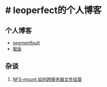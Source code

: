 # # leoperfect的个人博客

## 个人博客 

* [segmentfault](https://segmentfault.com/u/leoperfect)
* [掘金](https://juejin.im/user/5a615e65518825732258c4d5)

## 杂谈

1. [NFS-mount 如何跨服务器文件挂载](https://github.com/leoperfect/blog/issues/1)


